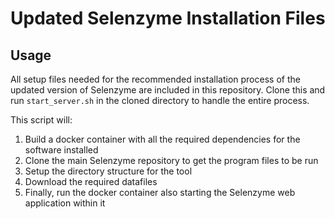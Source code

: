# Updated Selenzyme Installation Files

## Usage

All setup files needed for the recommended installation process of the updated version of Selenzyme are included in this repository. Clone this and run `start_server.sh` in the cloned directory to handle the entire process.

This script will:
1. Build a docker container with all the required dependencies for the software installed
2. Clone the main Selenzyme repository to get the program files to be run
3. Setup the directory structure for the tool
4. Download the required datafiles
5. Finally, run the docker container also starting the Selenzyme web application within it
